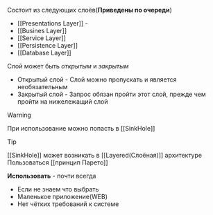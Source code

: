 
Состоит из следующих слоёв(**Приведены по очереди**)
* [[Presentations Layer]] - 
* [[Busines Layer]]
* [[Service Layer]]
* [[Persistence Layer]]
* [[Database Layer]]

Слой может быть *открытым* и *закрытым*
- Открытый слой -  Слой можно пропускать и является необязательным 
- Закрытый слой - Запрос обязан пройти этот слой, прежде чем пройти на нижележащий слой


>[!warning]
> При использование можно попасть в [[SinkHole]]



>[!tip]
> [[SinkHole]] может возникать в [[Layered(Слоёная)]] архитектуре
> Пользоваться [[принцип Парето]]

**Использовать** - почти всегда
* Если не знаем что выбрать
* Маленькое приложение(WEB)
* Нет чётких требований к системе 
